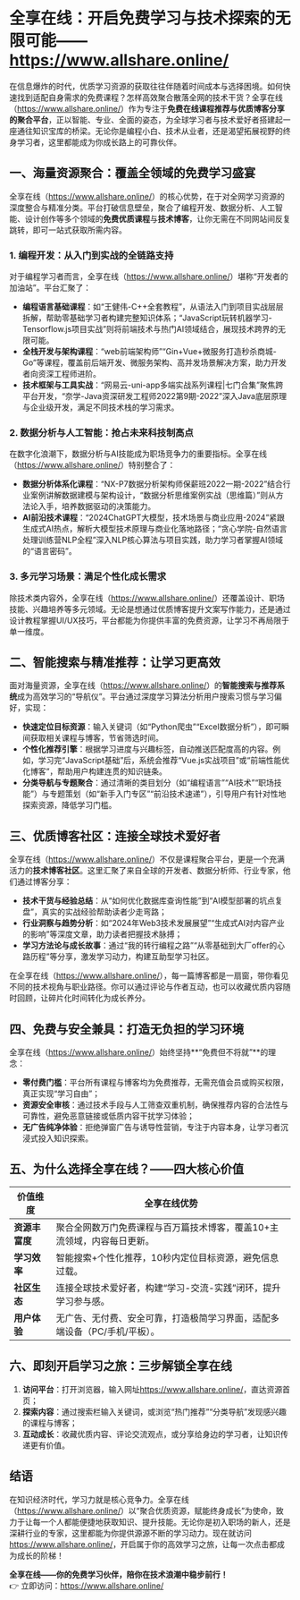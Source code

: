 
# 全享在线：开启免费学习与技术探索的无限可能——<https://www.allshare.online/>  

在信息爆炸的时代，优质学习资源的获取往往伴随着时间成本与选择困境。如何快速找到适配自身需求的免费课程？怎样高效聚合散落全网的技术干货？全享在线（<https://www.allshare.online/>）作为专注于**免费在线课程推荐与优质博客分享的聚合平台**，正以智能、专业、全面的姿态，为全球学习者与技术爱好者搭建起一座通往知识宝库的桥梁。无论你是编程小白、技术从业者，还是渴望拓展视野的终身学习者，这里都能成为你成长路上的可靠伙伴。  


## 一、海量资源聚合：覆盖全领域的免费学习盛宴  
全享在线（<https://www.allshare.online/>）的核心优势，在于对全网学习资源的深度整合与精准分类。平台打破信息壁垒，聚合了编程开发、数据分析、人工智能、设计创作等多个领域的**免费优质课程**与**技术博客**，让你无需在不同网站间反复跳转，即可一站式获取所需内容。  

### 1. 编程开发：从入门到实战的全链路支持  
对于编程学习者而言，全享在线（<https://www.allshare.online/>）堪称“开发者的加油站”。平台汇聚了：  
- **编程语言基础课程**：如“王健伟-C++全套教程”，从语法入门到项目实战层层拆解，帮助零基础学习者构建完整知识体系；“JavaScript玩转机器学习-Tensorflow.js项目实战”则将前端技术与热门AI领域结合，展现技术跨界的无限可能。  
- **全栈开发与架构课程**：“web前端架构师”“Gin+Vue+微服务打造秒杀商城-Go”等课程，覆盖前后端开发、微服务架构、高并发场景解决方案，助力开发者向资深工程师进阶。  
- **技术框架与工具实战**：“网易云-uni-app多端实战系列课程|七门合集”聚焦跨平台开发，“奈学-Java资深研发工程师2022第9期-2022”深入Java底层原理与企业级开发，满足不同技术栈的学习需求。  

### 2. 数据分析与人工智能：抢占未来科技制高点  
在数字化浪潮下，数据分析与AI技能成为职场竞争力的重要指标。全享在线（<https://www.allshare.online/>）特别整合了：  
- **数据分析体系化课程**：“NX-P7数据分析架构师保薪班2022一期-2022”结合行业案例讲解数据建模与架构设计，“数据分析思维案例实战（思维篇）”则从方法论入手，培养数据驱动的决策能力。  
- **AI前沿技术课程**：“2024ChatGPT大模型，技术场景与商业应用-2024”紧跟生成式AI热点，解析大模型技术原理与商业化落地路径；“贪心学院-自然语言处理训练营NLP全程”深入NLP核心算法与项目实践，助力学习者掌握AI领域的“语言密码”。  

### 3. 多元学习场景：满足个性化成长需求  
除技术类内容外，全享在线（<https://www.allshare.online/>）还覆盖设计、职场技能、兴趣培养等多元领域。无论是想通过优质博客提升文案写作能力，还是通过设计教程掌握UI/UX技巧，平台都能为你提供丰富的免费资源，让学习不再局限于单一维度。  


## 二、智能搜索与精准推荐：让学习更高效  
面对海量资源，全享在线（<https://www.allshare.online/>）的**智能搜索与推荐系统**成为高效学习的“导航仪”。平台通过深度学习算法分析用户搜索习惯与学习偏好，实现：  
- **快速定位目标资源**：输入关键词（如“Python爬虫”“Excel数据分析”），即可瞬间获取相关课程与博客，节省筛选时间。  
- **个性化推荐引擎**：根据学习进度与兴趣标签，自动推送匹配度高的内容。例如，学习完“JavaScript基础”后，系统会推荐“Vue.js实战项目”或“前端性能优化博客”，帮助用户构建连贯的知识链条。  
- **分类导航与专题聚合**：通过清晰的类目划分（如“编程语言”“AI技术”“职场技能”）与专题策划（如“新手入门专区”“前沿技术速递”），引导用户有针对性地探索资源，降低学习门槛。  


## 三、优质博客社区：连接全球技术爱好者  
全享在线（<https://www.allshare.online/>）不仅是课程聚合平台，更是一个充满活力的**技术博客社区**。这里汇聚了来自全球的开发者、数据分析师、行业专家，他们通过博客分享：  
- **技术干货与经验总结**：从“如何优化数据库查询性能”到“AI模型部署的坑点复盘”，真实的实战经验帮助读者少走弯路；  
- **行业洞察与趋势分析**：如“2024年Web3技术发展展望”“生成式AI对内容产业的影响”等深度文章，助力读者把握技术脉搏；  
- **学习方法论与成长故事**：通过“我的转行编程之路”“从零基础到大厂offer的心路历程”等分享，激发学习动力，构建互助型学习社区。  

在全享在线（<https://www.allshare.online/>），每一篇博客都是一扇窗，带你看见不同的技术视角与职业路径。你可以通过评论与作者互动，也可以收藏优质内容随时回顾，让碎片化时间转化为成长养分。  


## 四、免费与安全兼具：打造无负担的学习环境  
全享在线（<https://www.allshare.online/>）始终坚持**“免费但不将就”**的理念：  
- **零付费门槛**：平台所有课程与博客均为免费推荐，无需充值会员或购买权限，真正实现“学习自由”；  
- **资源安全审核**：通过技术手段与人工筛查双重机制，确保推荐内容的合法性与可靠性，避免恶意链接或低质内容干扰学习体验；  
- **无广告纯净体验**：拒绝弹窗广告与诱导性营销，专注于内容本身，让学习者沉浸式投入知识探索。  


## 五、为什么选择全享在线？——四大核心价值  
| **价值维度**       | **全享在线优势**                                                                 |  
|--------------------|----------------------------------------------------------------------------------|  
| **资源丰富度**     | 聚合全网数万门免费课程与百万篇技术博客，覆盖10+主流领域，内容每日更新。          |  
| **学习效率**       | 智能搜索+个性化推荐，10秒内定位目标资源，避免信息过载。                          |  
| **社区生态**       | 连接全球技术爱好者，构建“学习-交流-实践”闭环，提升学习参与感。                    |  
| **用户体验**       | 无广告、无付费、安全可靠，打造极简学习界面，适配多端设备（PC/手机/平板）。        |  


## 六、即刻开启学习之旅：三步解锁全享在线  
1. **访问平台**：打开浏览器，输入网址<https://www.allshare.online/>，直达资源首页；  
2. **探索内容**：通过搜索栏输入关键词，或浏览“热门推荐”“分类导航”发现感兴趣的课程与博客；  
3. **互动成长**：收藏优质内容、评论交流观点，或分享给身边的学习者，让知识传递更有价值。  


## 结语  
在知识经济时代，学习力就是核心竞争力。全享在线（<https://www.allshare.online/>）以“聚合优质资源，赋能终身成长”为使命，致力于让每一个人都能便捷地获取知识、提升技能。无论你是初入职场的新人，还是深耕行业的专家，这里都能为你提供源源不断的学习动力。现在就访问<https://www.allshare.online/>，开启属于你的高效学习之旅，让每一次点击都成为成长的阶梯！  

**全享在线——你的免费学习伙伴，陪你在技术浪潮中稳步前行！**  
👉 立即访问：<https://www.allshare.online/>
